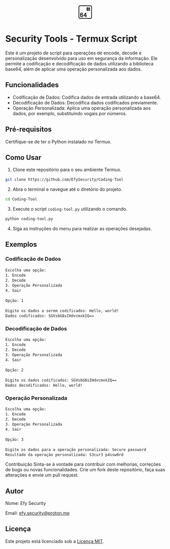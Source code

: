 <div align="center">
  <img src="https://github.com/EfySecurity/Coding-Tool/blob/main/icons8-base-64.gif" alt="Project Logo">
</div>

# Security Tools - Termux Script

Este é um projeto de script para operações de encode, decode e personalização desenvolvido para uso em segurança da informação. Ele permite a codificação e decodificação de dados utilizando a biblioteca base64, além de aplicar uma operação personalizada aos dados.

## Funcionalidades

- Codificação de Dados: Codifica dados de entrada utilizando a base64.
- Decodificação de Dados: Decodifica dados codificados previamente.
- Operação Personalizada: Aplica uma operação personalizada aos dados, por exemplo, substituindo vogais por números.

## Pré-requisitos

Certifique-se de ter o Python instalado no Termux.

## Como Usar


1. Clone este repositório para o seu ambiente Termux.

```bash
git clone https://github.com/EfySecurity/Coding-Tool
```

2. Abra o terminal e navegue até o diretório do projeto.

```bash
cd Coding-Tool
```

3. Execute o script `coding-tool.py` utilizando o comando.

```bash
python coding-tool.py
```

4. Siga as instruções do menu para realizar as operações desejadas.

## Exemplos

### Codificação de Dados

```plaintext
Escolha uma opção:
1. Encode
2. Decode
3. Operação Personalizada
4. Sair

Opção: 1

Digite os dados a serem codificados: Hello, world!
Dados codificados: SGVsbG8sIHdvcmxkIQ==
```

### Decodificação de Dados

```plaintext
Escolha uma opção:
1. Encode
2. Decode
3. Operação Personalizada
4. Sair

Opção: 2

Digite os dados codificados: SGVsbG8sIHdvcmxkIQ==
Dados decodificados: Hello, world!
```

### Operação Personalizada

```plaintext
Escolha uma opção:
1. Encode
2. Decode
3. Operação Personalizada
4. Sair

Opção: 3

Digite os dados para a operação personalizada: Secure password
Resultado da operação personalizada: S3cur3 p4ssw0rd

```

Contribuição
Sinta-se à vontade para contribuir com melhorias, correções de bugs ou novas funcionalidades. Crie um fork deste repositório, faça suas alterações e envie um pull request.

## Autor

Nome: Efy Security

Email: efy.security@proton.me

## Licença

Este projeto está licenciado sob a [Licença MIT](LICENSE).
